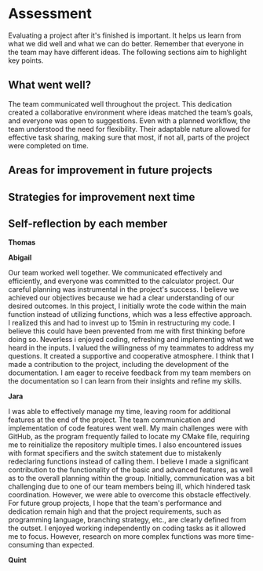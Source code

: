 # Assessment

Evaluating a project after it's finished is important. It helps us learn from what we did well and what we can do better. Remember that everyone in the team may have different ideas. The following sections aim to highlight key points.

## What went well?

The team communicated well throughout the project. This dedication created a collaborative environment where ideas matched the team’s goals, and everyone was open to suggestions. Even with a planned workflow, the team understood the need for flexibility. Their adaptable nature allowed for effective task sharing, making sure that most, if not all, parts of the project were completed on time.

## Areas for improvement in future projects



## Strategies for improvement next time



## Self-reflection by each member
**Thomas**


**Abigail**

Our team worked well together. We communicated effectively and efficiently, and everyone was committed to the calculator project. Our careful planning was instrumental in the project's success. I believe we achieved our objectives because we had a clear understanding of our desired outcomes. In this project, I initially wrote the code within the main function instead of utilizing functions, which was a less effective approach. I realized this and had to invest up to 15min in restructuring my code. I believe this could have been prevented from me with first thinking before doing so. Neverless i enjoyed coding, refreshing and implementing what we heard in the inputs. I valued the willingness of my teammates to address my questions. It created a supportive and cooperative atmosphere. I think that I made a contribution to the project, including the development of the documentation. I am eager to receive feedback from my team members on the documentation so I can learn from their insights and refine my skills. 

**Jara**

I was able to effectively manage my time, leaving room for additional features at the end of the project. The team communication and implementation of code features went well. My main challenges were with GitHub, as the program frequently failed to locate my CMake file, requiring me to reinitialize the repository multiple times. I also encountered issues with format specifiers and the switch statement due to mistakenly redeclaring functions instead of calling them. I believe I made a significant contribution to the functionality of the basic and advanced features, as well as to the overall planning within the group. Initially, communication was a bit challenging due to one of our team members being ill, which hindered task coordination. However, we were able to overcome this obstacle effectively. For future group projects, I hope that the team's performance and dedication remain high and that the project requirements, such as programming language, branching strategy, etc., are clearly defined from the outset. I enjoyed working independently on coding tasks as it allowed me to focus. However, research on more complex functions was more time-consuming than expected.

**Quint**

